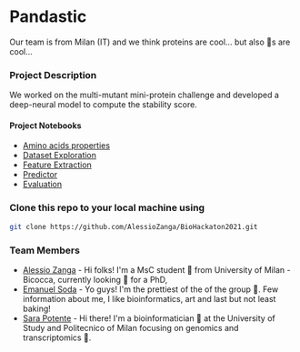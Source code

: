 # Pandastic
Our team is from Milan (IT) and we think proteins are cool... but also 🐼s are cool...

### Project Description
We worked on the multi-mutant mini-protein challenge and developed a deep-neural model to compute the stability score.

#### Project Notebooks 
- [Amino acids properties](https://nbviewer.jupyter.org/github/AlessioZanga/BioHackaton2021/blob/main/aminoacids_properties.ipynb)
- [Dataset Exploration](https://nbviewer.jupyter.org/github/AlessioZanga/BioHackaton2021/blob/main/dataset_exploration.ipynb) 
- [Feature Extraction](https://nbviewer.jupyter.org/github/AlessioZanga/BioHackaton2021/blob/main/features_extraction.ipynb)
- [Predictor](https://nbviewer.jupyter.org/github/AlessioZanga/BioHackaton2021/blob/main/predictor.ipynb)
- [Evaluation](https://nbviewer.jupyter.org/github/AlessioZanga/BioHackaton2021/blob/main/evaluation.ipynb)

### Clone this repo to your local machine using
```bash
git clone https://github.com/AlessioZanga/BioHackaton2021.git
```


### Team Members
- [Alessio Zanga](https://www.linkedin.com/in/alessio-zanga/) - Hi folks! I'm a MsC student 📖 from University of Milan - Bicocca, currently looking 👀 for a PhD,
- [Emanuel Soda](https://www.linkedin.com/in/emanuel-michele-soda-5b3565188/) - Yo guys! I'm the prettiest of the of the group 💅. Few information about me, I like bioinformatics, art and last but not least baking!
- [Sara Potente](https://www.linkedin.com/in/sara-potente-831472136/) - Hi there! I'm a bioinformatician 🔬 at the University of Study and Politecnico of Milan focusing on genomics and transcriptomics 🦄. 



